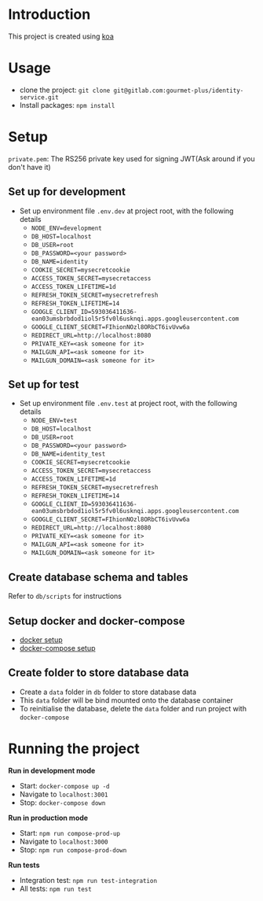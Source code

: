 # Introduction
This project is created using [koa](https://koajs.com/)

# Usage
* clone the project: `git clone git@gitlab.com:gourmet-plus/identity-service.git`
* Install packages: `npm install`
  
# Setup
`private.pem`: The RS256 private key used for signing JWT(Ask around if you don't have it)

## Set up for development
* Set up environment file `.env.dev` at project root, with the following details
  * `NODE_ENV=development`
  * `DB_HOST=localhost`
  * `DB_USER=root`
  * `DB_PASSWORD=<your password>`
  * `DB_NAME=identity`
  * `COOKIE_SECRET=mysecretcookie`
  * `ACCESS_TOKEN_SECRET=mysecretaccess`
  * `ACCESS_TOKEN_LIFETIME=1d`
  * `REFRESH_TOKEN_SECRET=mysecretrefresh`
  * `REFRESH_TOKEN_LIFETIME=14`
  * `GOOGLE_CLIENT_ID=593036411636-ean03umsbrbdod1iol5r5fv0l6usknqi.apps.googleusercontent.com`
  * `GOOGLE_CLIENT_SECRET=FIhionNOzl8ORbCT6ivUvw6a`
  * `REDIRECT_URL=http://localhost:8080`
  * `PRIVATE_KEY=<ask someone for it>`
  * `MAILGUN_API=<ask someone for it>`
  * `MAILGUN_DOMAIN=<ask someone for it>`

## Set up for test
* Set up environment file `.env.test` at project root, with the following details
  * `NODE_ENV=test`
  * `DB_HOST=localhost`
  * `DB_USER=root`
  * `DB_PASSWORD=<your password>`
  * `DB_NAME=identity_test`
  * `COOKIE_SECRET=mysecretcookie`
  * `ACCESS_TOKEN_SECRET=mysecretaccess`
  * `ACCESS_TOKEN_LIFETIME=1d`
  * `REFRESH_TOKEN_SECRET=mysecretrefresh`
  * `REFRESH_TOKEN_LIFETIME=14`
  * `GOOGLE_CLIENT_ID=593036411636-ean03umsbrbdod1iol5r5fv0l6usknqi.apps.googleusercontent.com`
  * `GOOGLE_CLIENT_SECRET=FIhionNOzl8ORbCT6ivUvw6a`
  * `REDIRECT_URL=http://localhost:8080`
  * `PRIVATE_KEY=<ask someone for it>`
  * `MAILGUN_API=<ask someone for it>`
  * `MAILGUN_DOMAIN=<ask someone for it>`

## Create database schema and tables
Refer to `db/scripts` for instructions

## Setup docker and docker-compose
* [docker setup](https://docs.docker.com/install/)
* [docker-compose setup](https://docs.docker.com/compose/install/)

## Create folder to store database data
* Create a `data` folder in `db` folder to store database data
* This `data` folder will be bind mounted onto the database container
* To reinitialise the database, delete the `data` folder and run project with `docker-compose`

# Running the project
**Run in development mode**
* Start: `docker-compose up -d`
* Navigate to `localhost:3001`
* Stop: `docker-compose down`

**Run in production mode**
* Start: `npm run compose-prod-up`
* Navigate to `localhost:3000`
* Stop: `npm run compose-prod-down`

**Run tests**
* Integration test: `npm run test-integration`
* All tests: `npm run test`

